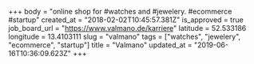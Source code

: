 +++
body = "online shop for #watches and #jewelery. #ecommerce #startup"
created_at = "2018-02-02T10:45:57.381Z"
is_approved = true
job_board_url = "https://www.valmano.de/karriere"
latitude = 52.533186
longitude = 13.4103111
slug = "valmano"
tags = ["watches", "jewelery", "ecommerce", "startup"]
title = "Valmano"
updated_at = "2019-06-16T10:36:09.623Z"
+++
